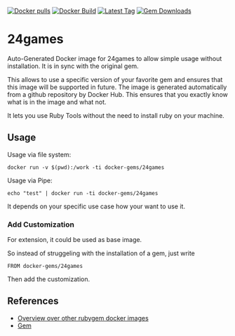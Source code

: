 [![Docker pulls](https://img.shields.io/docker/pulls/rubygem/24games.svg)](https://hub.docker.com/r/rubygem/24games/)
[![Docker Build](https://img.shields.io/docker/automated/rubygem/24games.svg)](https://hub.docker.com/r/rubygem/24games/)
[![Latest Tag](https://img.shields.io/github/tag/docker-rubygem/24games.svg)](https://hub.docker.com/r/rubygem/24games/)
[![Gem Downloads](https://img.shields.io/gem/dt/24games.svg)](https://rubygems.org/gems/24games/)
# 24games

Auto-Generated Docker image for 24games to allow simple usage without installation.
It is in sync with the original gem.

This allows to use a specific version of your favorite gem and ensures that this image will be supported in future.
The image is generated automatically from a github repository by Docker Hub.
This ensures that you exactly know what is in the image and what not.

It lets you use Ruby Tools without the need to install ruby on your machine.

## Usage

Usage via file system:

`docker run -v $(pwd):/work -ti docker-gems/24games`

Usage via Pipe:

`echo "test" | docker run -ti docker-gems/24games`

It depends on your specific use case how your want to use it.

### Add Customization

For extension, it could be used as base image.

So instead of struggeling with the installation of a gem, just write

`FROM docker-gems/24games`

Then add the customization.

## References

 - [Overview over other rubygem docker images](https://github.com/thinkbot/docker-rubygem)
 - [Gem](https://rubygems.org/gems/24games/)

